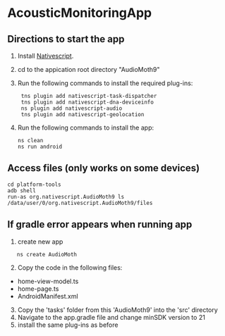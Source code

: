 # AcousticMonitoringApp
## Directions to start the app 
1. Install [Nativescript](https://docs.nativescript.org/environment-setup.html#windows-android).

2. cd to the appication root directory "AudioMoth9" 

3. Run the following commands to install the required plug-ins: 
   ```
    tns plugin add nativescript-task-dispatcher
    tns plugin add nativescript-dna-deviceinfo
    ns plugin add nativescript-audio
    tns plugin add nativescript-geolocation
   ```
4. Run the following commands to install the app: 
    ```
    ns clean
    ns run android
   ```
## Access files (only works on some devices)
```
cd platform-tools 
adb shell
run-as org.nativescript.AudioMoth9 ls /data/user/0/org.nativescript.AudioMoth9/files 
```


## If gradle error appears when running app

1. create new app 
 ```
    ns create AudioMoth
```
2. Copy the code in the following files:
-  home-view-model.ts
-  home-page.ts
-  AndroidManifest.xml 

3. Copy the 'tasks' folder from this 'AudioMoth9' into the 'src' directory 
4. Navigate to the app.gradle file and change minSDK version to 21
4. install the same plug-ins as before 



   

